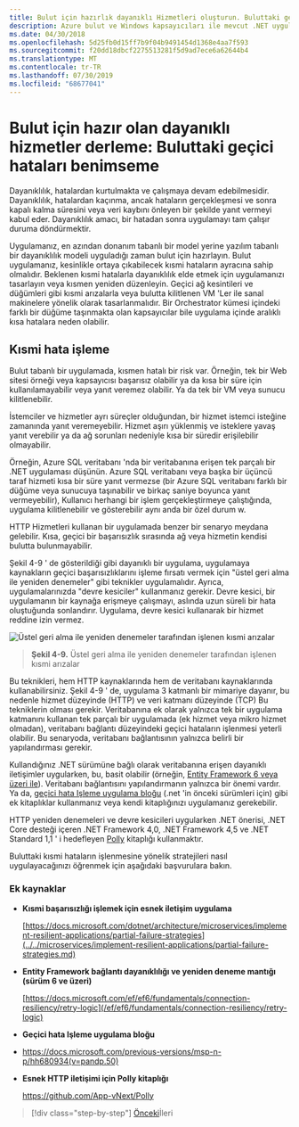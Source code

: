 ```yaml
---
title: Bulut için hazırlık dayanıklı Hizmetleri oluşturun. Buluttaki geçici hataları benimseme
description: Azure bulut ve Windows kapsayıcıları ile mevcut .NET uygulamalarını modernleştirin | Bulut için hazırlık dayanıklı Hizmetleri oluşturun. Buluttaki geçici hataları benimseme
ms.date: 04/30/2018
ms.openlocfilehash: 5d25fb0d15ff7b9f04b9491454d1368e4aa7f593
ms.sourcegitcommit: f20dd18dbcf2275513281f5d9ad7ece6a62644b4
ms.translationtype: MT
ms.contentlocale: tr-TR
ms.lasthandoff: 07/30/2019
ms.locfileid: "68677041"
---
```

# <a name="build-resilient-services-ready-for-the-cloud-embrace-transient-failures-in-the-cloud"></a>Bulut için hazır olan dayanıklı hizmetler derleme: Buluttaki geçici hataları benimseme

Dayanıklılık, hatalardan kurtulmakta ve çalışmaya devam edebilmesidir. Dayanıklılık, hatalardan kaçınma, ancak hataların gerçekleşmesi ve sonra kapalı kalma süresini veya veri kaybını önleyen bir şekilde yanıt vermeyi kabul eder. Dayanıklılık amacı, bir hatadan sonra uygulamayı tam çalışır duruma döndürmektir.

Uygulamanız, en azından donanım tabanlı bir model yerine yazılım tabanlı bir dayanıklılık modeli uyguladığı zaman bulut için hazırlayın. Bulut uygulamanız, kesinlikle ortaya çıkabilecek kısmi hataların ayracına sahip olmalıdır. Beklenen kısmi hatalarla dayanıklılık elde etmek için uygulamanızı tasarlayın veya kısmen yeniden düzenleyin. Geçici ağ kesintileri ve düğümleri gibi kısmi arızalarla veya bulutta kilitlenen VM 'Ler ile sanal makinelere yönelik olarak tasarlanmalıdır. Bir Orchestrator kümesi içindeki farklı bir düğüme taşınmakta olan kapsayıcılar bile uygulama içinde aralıklı kısa hatalara neden olabilir.

## <a name="handling-partial-failure"></a>Kısmi hata işleme

Bulut tabanlı bir uygulamada, kısmen hatalı bir risk var. Örneğin, tek bir Web sitesi örneği veya kapsayıcısı başarısız olabilir ya da kısa bir süre için kullanılamayabilir veya yanıt veremez olabilir. Ya da tek bir VM veya sunucu kilitlenebilir.

İstemciler ve hizmetler ayrı süreçler olduğundan, bir hizmet istemci isteğine zamanında yanıt veremeyebilir. Hizmet aşırı yüklenmiş ve isteklere yavaş yanıt verebilir ya da ağ sorunları nedeniyle kısa bir süredir erişilebilir olmayabilir.

Örneğin, Azure SQL veritabanı 'nda bir veritabanına erişen tek parçalı bir .NET uygulaması düşünün. Azure SQL veritabanı veya başka bir üçüncü taraf hizmeti kısa bir süre yanıt vermezse (bir Azure SQL veritabanı farklı bir düğüme veya sunucuya taşınabilir ve birkaç saniye boyunca yanıt vermeyebilir), Kullanıcı herhangi bir işlem gerçekleştirmeye çalıştığında, uygulama kilitlenebilir ve gösterebilir aynı anda bir özel durum w.

HTTP Hizmetleri kullanan bir uygulamada benzer bir senaryo meydana gelebilir. Kısa, geçici bir başarısızlık sırasında ağ veya hizmetin kendisi bulutta bulunmayabilir.

Şekil 4-9 ' de gösterildiği gibi dayanıklı bir uygulama, uygulamaya kaynakların geçici başarısızlıklarını işleme fırsatı vermek için "üstel geri alma ile yeniden denemeler" gibi teknikler uygulamalıdır. Ayrıca, uygulamalarınızda "devre kesiciler" kullanmanız gerekir. Devre kesici, bir uygulamanın bir kaynağa erişmeye çalışmayı, aslında uzun süreli bir hata oluştuğunda sonlandırır. Uygulama, devre kesici kullanarak bir hizmet reddine izin vermez.

![Üstel geri alma ile yeniden denemeler tarafından işlenen kısmi arızalar](./media/image9.png)

> **Şekil 4-9.** Üstel geri alma ile yeniden denemeler tarafından işlenen kısmi arızalar

Bu teknikleri, hem HTTP kaynaklarında hem de veritabanı kaynaklarında kullanabilirsiniz. Şekil 4-9 ' de, uygulama 3 katmanlı bir mimariye dayanır, bu nedenle hizmet düzeyinde (HTTP) ve veri katmanı düzeyinde (TCP) Bu tekniklerin olması gerekir. Veritabanına ek olarak yalnızca tek bir uygulama katmanını kullanan tek parçalı bir uygulamada (ek hizmet veya mikro hizmet olmadan), veritabanı bağlantı düzeyindeki geçici hataların işlenmesi yeterli olabilir. Bu senaryoda, veritabanı bağlantısının yalnızca belirli bir yapılandırması gerekir.

Kullandığınız .NET sürümüne bağlı olarak veritabanına erişen dayanıklı iletişimler uygularken, bu, basit olabilir (örneğin, [Entity Framework 6 veya üzeri ile](/ef/ef6/fundamentals/connection-resiliency/retry-logic)). Veritabanı bağlantısını yapılandırmanın yalnızca bir önemi vardır. Ya da, [geçici hata Işleme uygulama bloğu](https://docs.microsoft.com/previous-versions/msp-n-p/hh680934(v=pandp.50)) (.net 'in önceki sürümleri için) gibi ek kitaplıklar kullanmanız veya kendi kitaplığınızı uygulamanız gerekebilir.

HTTP yeniden denemeleri ve devre kesicileri uygularken .NET önerisi, .NET Core desteği içeren .NET Framework 4,0, .NET Framework 4,5 ve .NET Standard 1,1 ' i hedefleyen [Polly](https://github.com/App-vNext/Polly) kitaplığı kullanmaktır.

Buluttaki kısmi hataların işlenmesine yönelik stratejileri nasıl uygulayacağınızı öğrenmek için aşağıdaki başvurulara bakın.

### <a name="additional-resources"></a>Ek kaynaklar

- **Kısmi başarısızlığı işlemek için esnek iletişim uygulama**

    [https://docs.microsoft.com/dotnet/architecture/microservices/implement-resilient-applications/partial-failure-strategies](../../microservices/implement-resilient-applications/partial-failure-strategies.md)

- **Entity Framework bağlantı dayanıklılığı ve yeniden deneme mantığı (sürüm 6 ve üzeri)**

    [https://docs.microsoft.com/ef/ef6/fundamentals/connection-resiliency/retry-logic](/ef/ef6/fundamentals/connection-resiliency/retry-logic)

- **Geçici hata Işleme uygulama bloğu**

- <https://docs.microsoft.com/previous-versions/msp-n-p/hh680934(v=pandp.50)>

- **Esnek HTTP iletişimi için Polly kitaplığı**

    https://github.com/App-vNext/Polly

>[!div class="step-by-step"]
>[Önceki](when-to-deploy-windows-containers-to-azure-container-service-kubernetes.md)İleri
>[](modernize-your-apps-with-monitoring-and-telemetry.md)
